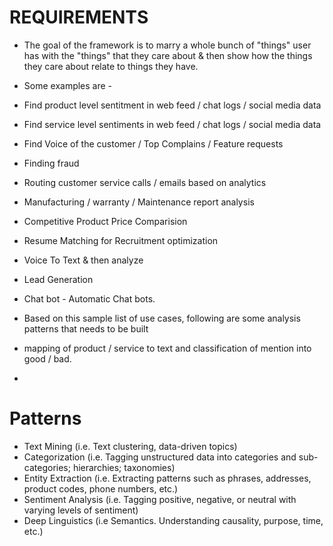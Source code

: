 
# REQUIREMENTS

* The goal of the framework is to marry a whole bunch of "things" user has with the "things" that they care about & then show how the things they care about relate to things they have. 

* Some examples are - 
 * Find product level sentitment in web feed / chat logs / social media data 
 * Find service level sentiments in web feed / chat logs / social media data 
 * Find Voice of the customer / Top Complains / Feature requests 
 * Finding fraud 
 * Routing customer service calls / emails based on analytics 
 * Manufacturing / warranty / Maintenance report analysis
 * Competitive Product Price Comparision 
 * Resume Matching for Recruitment optimization 
 * Voice To Text & then analyze 
 * Lead Generation 
 * Chat bot - Automatic Chat bots. 
 
* Based on this sample list of use cases, following are some analysis patterns that needs to be built 
 * mapping of product / service to text and classification of mention into good / bad. 
 * 
 
 
# Patterns

* Text Mining (i.e. Text clustering, data-driven topics)
* Categorization (i.e. Tagging unstructured data into categories and sub-categories; hierarchies; taxonomies)
* Entity Extraction (i.e. Extracting patterns such as phrases, addresses, product codes, phone numbers, etc.)
* Sentiment Analysis (i.e. Tagging positive, negative, or neutral with varying levels of sentiment)
* Deep Linguistics (i.e Semantics. Understanding causality, purpose, time, etc.) 
